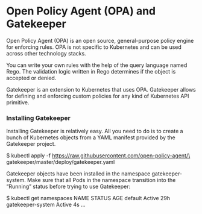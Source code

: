 # Open Policy Agent (OPA) and Gatekeeper

Open Policy Agent (OPA) is an open source, general-purpose policy engine for enforcing rules. OPA is not specific to Kubernetes and can be used across other technology stacks.

You can write your own rules with the help of the query language named Rego. The validation logic written in Rego determines if the object is accepted or denied.

Gatekeeper is an extension to Kubernetes that uses OPA. Gatekeeper allows for defining and enforcing custom policies for any kind of Kubernetes API primitive.

### Installing Gatekeeper

Installing Gatekeeper is relatively easy. All you need to do is to create a bunch of Kubernetes objects from a YAML manifest provided by the Gatekeeper project.

$ kubectl apply -f https://raw.githubusercontent.com/open-policy-agent/\
gatekeeper/master/deploy/gatekeeper.yaml 

Gatekeeper objects have been installed in the namespace gatekeeper-system. Make sure that all Pods in the namespace transition into the “Running” status before trying to use Gatekeeper:

$ kubectl get namespaces
NAME                STATUS   AGE
default             Active   29h
gatekeeper-system   Active   4s
...

